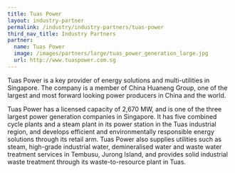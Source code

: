 ```yaml
---
title: Tuas Power
layout: industry-partner
permalink: /industry/industry-partners/tuas-power
third_nav_title: Industry Partners
partner:
  name: Tuas Power
  image: /images/partners/large/tuas_power_generation_large.jpg
  url: http://www.tuaspower.com.sg
---
```

Tuas Power is a key provider of energy solutions and multi-utilities in Singapore. The company is a member of China Huaneng Group, one of the largest and most forward looking power producers in China and the world.

Tuas Power has a licensed capacity of 2,670 MW, and is one of the three largest power generation companies in Singapore. It has five combined cycle plants and a steam plant in its power station in the Tuas industrial region, and develops efficient and environmentally responsible energy solutions through its retail arm.  Tuas Power also supplies utilities such as steam, high-grade industrial water, demineralised water and waste water treatment services in Tembusu, Jurong Island, and provides solid industrial waste treatment through its waste-to-resource plant in Tuas.

